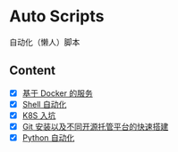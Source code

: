 # Auto Scripts

自动化（懒人）脚本

## Content

- [x] [基于 Docker 的服务](./docker)
- [x] [Shell 自动化](./shell)
- [x] [K8S 入坑](./kubernetes)
- [x] [Git 安装以及不同开源托管平台的快速搭建](./git)
- [x] [Python 自动化](./python)
